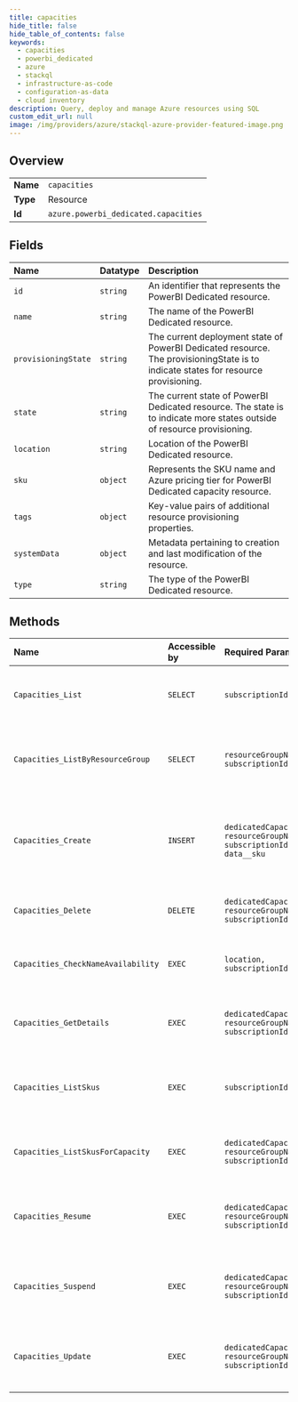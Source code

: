 ```yaml
---
title: capacities
hide_title: false
hide_table_of_contents: false
keywords:
  - capacities
  - powerbi_dedicated
  - azure    
  - stackql
  - infrastructure-as-code
  - configuration-as-data
  - cloud inventory
description: Query, deploy and manage Azure resources using SQL
custom_edit_url: null
image: /img/providers/azure/stackql-azure-provider-featured-image.png
---
```

  
    

## Overview
<table><tbody>
<tr><td><b>Name</b></td><td><code>capacities</code></td></tr>
<tr><td><b>Type</b></td><td>Resource</td></tr>
<tr><td><b>Id</b></td><td><code>azure.powerbi_dedicated.capacities</code></td></tr>
</tbody></table>

## Fields
| Name | Datatype | Description |
|:-----|:---------|:------------|
| `id` | `string` | An identifier that represents the PowerBI Dedicated resource. |
| `name` | `string` | The name of the PowerBI Dedicated resource. |
| `provisioningState` | `string` | The current deployment state of PowerBI Dedicated resource. The provisioningState is to indicate states for resource provisioning. |
| `state` | `string` | The current state of PowerBI Dedicated resource. The state is to indicate more states outside of resource provisioning. |
| `location` | `string` | Location of the PowerBI Dedicated resource. |
| `sku` | `object` | Represents the SKU name and Azure pricing tier for PowerBI Dedicated capacity resource. |
| `tags` | `object` | Key-value pairs of additional resource provisioning properties. |
| `systemData` | `object` | Metadata pertaining to creation and last modification of the resource. |
| `type` | `string` | The type of the PowerBI Dedicated resource. |
## Methods
| Name | Accessible by | Required Params | Description |
|:-----|:--------------|:----------------|:------------|
| `Capacities_List` | `SELECT` | `subscriptionId` | Lists all the Dedicated capacities for the given subscription. |
| `Capacities_ListByResourceGroup` | `SELECT` | `resourceGroupName, subscriptionId` | Gets all the Dedicated capacities for the given resource group. |
| `Capacities_Create` | `INSERT` | `dedicatedCapacityName, resourceGroupName, subscriptionId, data__sku` | Provisions the specified Dedicated capacity based on the configuration specified in the request. |
| `Capacities_Delete` | `DELETE` | `dedicatedCapacityName, resourceGroupName, subscriptionId` | Deletes the specified Dedicated capacity. |
| `Capacities_CheckNameAvailability` | `EXEC` | `location, subscriptionId` | Check the name availability in the target location. |
| `Capacities_GetDetails` | `EXEC` | `dedicatedCapacityName, resourceGroupName, subscriptionId` | Gets details about the specified dedicated capacity. |
| `Capacities_ListSkus` | `EXEC` | `subscriptionId` | Lists eligible SKUs for PowerBI Dedicated resource provider. |
| `Capacities_ListSkusForCapacity` | `EXEC` | `dedicatedCapacityName, resourceGroupName, subscriptionId` | Lists eligible SKUs for a PowerBI Dedicated resource. |
| `Capacities_Resume` | `EXEC` | `dedicatedCapacityName, resourceGroupName, subscriptionId` | Resumes operation of the specified Dedicated capacity instance. |
| `Capacities_Suspend` | `EXEC` | `dedicatedCapacityName, resourceGroupName, subscriptionId` | Suspends operation of the specified dedicated capacity instance. |
| `Capacities_Update` | `EXEC` | `dedicatedCapacityName, resourceGroupName, subscriptionId` | Updates the current state of the specified Dedicated capacity. |
